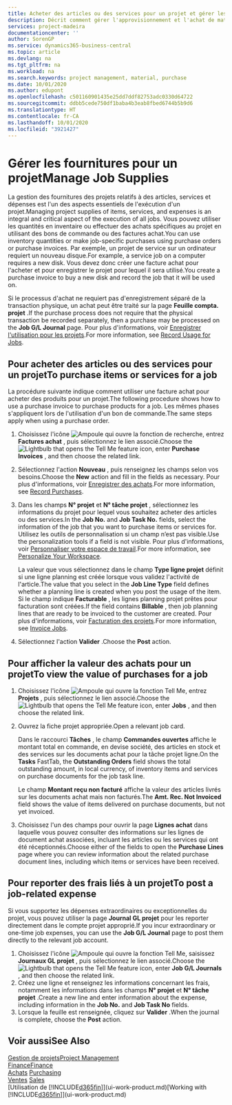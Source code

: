 ```yaml
---
title: Acheter des articles ou des services pour un projet et gérer les fournitures| Microsoft Docs
description: Décrit comment gérer l'approvisionnement et l'achat de matériel et de services pour les projets.
services: project-madeira
documentationcenter: ''
author: SorenGP
ms.service: dynamics365-business-central
ms.topic: article
ms.devlang: na
ms.tgt_pltfrm: na
ms.workload: na
ms.search.keywords: project management, material, purchase
ms.date: 10/01/2020
ms.author: edupont
ms.openlocfilehash: c501160901435e25dd7ddf82753adc0330d64722
ms.sourcegitcommit: ddbb5cede750df1baba4b3eab8fbed6744b5b9d6
ms.translationtype: HT
ms.contentlocale: fr-CA
ms.lasthandoff: 10/01/2020
ms.locfileid: "3921427"
---
```

# <a name="manage-job-supplies"></a><span data-ttu-id="c58ab-103">Gérer les fournitures pour un projet</span><span class="sxs-lookup"><span data-stu-id="c58ab-103">Manage Job Supplies</span></span>
<span data-ttu-id="c58ab-104">La gestion des fournitures des projets relatifs à des articles, services et dépenses est l'un des aspects essentiels de l'exécution d'un projet.</span><span class="sxs-lookup"><span data-stu-id="c58ab-104">Managing project supplies of items, services, and expenses is an integral and critical aspect of the execution of all jobs.</span></span> <span data-ttu-id="c58ab-105">Vous pouvez utiliser les quantités en inventaire ou effectuer des achats spécifiques au projet en utilisant des bons de commande ou des factures achat.</span><span class="sxs-lookup"><span data-stu-id="c58ab-105">You can use inventory quantities or make job-specific purchases using purchase orders or purchase invoices.</span></span> <span data-ttu-id="c58ab-106">Par exemple, un projet de service sur un ordinateur requiert un nouveau disque.</span><span class="sxs-lookup"><span data-stu-id="c58ab-106">For example, a service job on a computer requires a new disk.</span></span> <span data-ttu-id="c58ab-107">Vous devez donc créer une facture achat pour l'acheter et pour enregistrer le projet pour lequel il sera utilisé.</span><span class="sxs-lookup"><span data-stu-id="c58ab-107">You create a purchase invoice to buy a new disk and record the job that it will be used on.</span></span>

<span data-ttu-id="c58ab-108">Si le processus d'achat ne requiert pas d'enregistrement séparé de la transaction physique, un achat peut être traité sur la page **Feuille compta. projet** .</span><span class="sxs-lookup"><span data-stu-id="c58ab-108">If the purchase process does not require that the physical transaction be recorded separately, then a purchase may be processed on the **Job G/L Journal** page.</span></span> <span data-ttu-id="c58ab-109">Pour plus d'informations, voir [Enregistrer l'utilisation pour les projets](projects-how-record-job-usage.md).</span><span class="sxs-lookup"><span data-stu-id="c58ab-109">For more information, see [Record Usage for Jobs](projects-how-record-job-usage.md).</span></span>

## <a name="to-purchase-items-or-services-for-a-job"></a><span data-ttu-id="c58ab-110">Pour acheter des articles ou des services pour un projet</span><span class="sxs-lookup"><span data-stu-id="c58ab-110">To purchase items or services for a job</span></span>
<span data-ttu-id="c58ab-111">La procédure suivante indique comment utiliser une facture achat pour acheter des produits pour un projet.</span><span class="sxs-lookup"><span data-stu-id="c58ab-111">The following procedure shows how to use a purchase invoice to purchase products for a job.</span></span> <span data-ttu-id="c58ab-112">Les mêmes phases s'appliquent lors de l'utilisation d'un bon de commande.</span><span class="sxs-lookup"><span data-stu-id="c58ab-112">The same steps apply when using a purchase order.</span></span>  

1. <span data-ttu-id="c58ab-113">Choisissez l'icône ![Ampoule qui ouvre la fonction de recherche](media/ui-search/search_small.png "Dites-moi ce que vous voulez faire"), entrez **Factures achat** , puis sélectionnez le lien associé.</span><span class="sxs-lookup"><span data-stu-id="c58ab-113">Choose the ![Lightbulb that opens the Tell Me feature](media/ui-search/search_small.png "Tell me what you want to do") icon, enter **Purchase Invoices** , and then choose the related link.</span></span>  
2. <span data-ttu-id="c58ab-114">Sélectionnez l'action **Nouveau** , puis renseignez les champs selon vos besoins.</span><span class="sxs-lookup"><span data-stu-id="c58ab-114">Choose the **New** action and fill in the fields as necessary.</span></span> <span data-ttu-id="c58ab-115">Pour plus d'informations, voir [Enregistrer des achats](purchasing-how-record-purchases.md).</span><span class="sxs-lookup"><span data-stu-id="c58ab-115">For more information, see [Record Purchases](purchasing-how-record-purchases.md).</span></span>
3. <span data-ttu-id="c58ab-116">Dans les champs **N° projet** et **N° tâche projet** , sélectionnez les informations du projet pour lequel vous souhaitez acheter des articles ou des services.</span><span class="sxs-lookup"><span data-stu-id="c58ab-116">In the **Job No.** and **Job Task No.** fields, select the information of the job that you want to purchase items or services for.</span></span> <span data-ttu-id="c58ab-117">Utilisez les outils de personnalisation si un champ n’est pas visible.</span><span class="sxs-lookup"><span data-stu-id="c58ab-117">Use the personalization tools if a field is not visible.</span></span> <span data-ttu-id="c58ab-118">Pour plus d'informations, voir [Personnaliser votre espace de travail](ui-personalization-user.md).</span><span class="sxs-lookup"><span data-stu-id="c58ab-118">For more information, see [Personalize Your Workspace](ui-personalization-user.md).</span></span>

    <span data-ttu-id="c58ab-119">La valeur que vous sélectionnez dans le champ **Type ligne projet** définit si une ligne planning est créée lorsque vous validez l'activité de l'article.</span><span class="sxs-lookup"><span data-stu-id="c58ab-119">The value that you select in the **Job Line Type** field defines whether a planning line is created when you post the usage of the item.</span></span> <span data-ttu-id="c58ab-120">Si le champ indique **Facturable** , les lignes planning projet prêtes pour facturation sont créées.</span><span class="sxs-lookup"><span data-stu-id="c58ab-120">If the field contains **Billable** , then job planning lines that are ready to be invoiced to the customer are created.</span></span> <span data-ttu-id="c58ab-121">Pour plus d'informations, voir [Facturation des projets](projects-how-invoice-jobs.md).</span><span class="sxs-lookup"><span data-stu-id="c58ab-121">For more information, see [Invoice Jobs](projects-how-invoice-jobs.md).</span></span>
4. <span data-ttu-id="c58ab-122">Sélectionnez l'action **Valider** .</span><span class="sxs-lookup"><span data-stu-id="c58ab-122">Choose the **Post** action.</span></span>

## <a name="to-view-the-value-of-purchases-for-a-job"></a><span data-ttu-id="c58ab-123">Pour afficher la valeur des achats pour un projet</span><span class="sxs-lookup"><span data-stu-id="c58ab-123">To view the value of purchases for a job</span></span>
1. <span data-ttu-id="c58ab-124">Choisissez l'icône ![Ampoule qui ouvre la fonction Tell Me](media/ui-search/search_small.png "Dites-moi ce que vous voulez faire"), entrez **Projets** , puis sélectionnez le lien associé.</span><span class="sxs-lookup"><span data-stu-id="c58ab-124">Choose the ![Lightbulb that opens the Tell Me feature](media/ui-search/search_small.png "Tell me what you want to do") icon, enter **Jobs** , and then choose the related link.</span></span>
2. <span data-ttu-id="c58ab-125">Ouvrez la fiche projet appropriée.</span><span class="sxs-lookup"><span data-stu-id="c58ab-125">Open a relevant job card.</span></span>

    <span data-ttu-id="c58ab-126">Dans le raccourci **Tâches** , le champ **Commandes ouvertes** affiche le montant total en commande, en devise société, des articles en stock et des services sur les documents achat pour la tâche projet ligne.</span><span class="sxs-lookup"><span data-stu-id="c58ab-126">On the **Tasks** FastTab, the **Outstanding Orders** field shows the total outstanding amount, in local currency, of inventory items and services on purchase documents for the job task line.</span></span>  

    <span data-ttu-id="c58ab-127">Le champ **Montant reçu non facturé** affiche la valeur des articles livrés sur les documents achat mais non facturés.</span><span class="sxs-lookup"><span data-stu-id="c58ab-127">The **Amt. Rec. Not Invoiced** field shows the value of items delivered on purchase documents, but not yet invoiced.</span></span>  
3. <span data-ttu-id="c58ab-128">Choisissez l'un des champs pour ouvrir la page **Lignes achat** dans laquelle vous pouvez consulter des informations sur les lignes de document achat associées, incluant les articles ou les services qui ont été réceptionnés.</span><span class="sxs-lookup"><span data-stu-id="c58ab-128">Choose either of the fields to open the **Purchase Lines** page where you can review information about the related purchase document lines, including which items or services have been received.</span></span>

## <a name="to-post-a-job-related-expense"></a><span data-ttu-id="c58ab-129">Pour reporter des frais liés à un projet</span><span class="sxs-lookup"><span data-stu-id="c58ab-129">To post a job-related expense</span></span>
<span data-ttu-id="c58ab-130">Si vous supportez les dépenses extraordinaires ou exceptionnelles du projet, vous pouvez utiliser la page **Journal GL projet** pour les reporter directement dans le compte projet approprié.</span><span class="sxs-lookup"><span data-stu-id="c58ab-130">If you incur extraordinary or one-time job expenses, you can use the **Job G/L Journal** page to post them directly to the relevant job account.</span></span>

1. <span data-ttu-id="c58ab-131">Choisissez l'icône ![Ampoule qui ouvre la fonction Tell Me](media/ui-search/search_small.png "Dites-moi ce que vous voulez faire"), saisissez **Journaux GL projet** , puis sélectionnez le lien associé.</span><span class="sxs-lookup"><span data-stu-id="c58ab-131">Choose the ![Lightbulb that opens the Tell Me feature](media/ui-search/search_small.png "Tell me what you want to do") icon, enter **Job G/L Journals** , and then choose the related link.</span></span>  
2. <span data-ttu-id="c58ab-132">Créez une ligne et renseignez les informations concernant les frais, notamment les informations dans les champs **N° projet** et **N° tâche projet** .</span><span class="sxs-lookup"><span data-stu-id="c58ab-132">Create a new line and enter information about the expense, including information in the **Job No.** and **Job Task No** fields.</span></span>  
3. <span data-ttu-id="c58ab-133">Lorsque la feuille est renseignée, cliquez sur **Valider** .</span><span class="sxs-lookup"><span data-stu-id="c58ab-133">When the journal is complete, choose the **Post** action.</span></span>

## <a name="see-also"></a><span data-ttu-id="c58ab-134">Voir aussi</span><span class="sxs-lookup"><span data-stu-id="c58ab-134">See Also</span></span>
[<span data-ttu-id="c58ab-135">Gestion de projets</span><span class="sxs-lookup"><span data-stu-id="c58ab-135">Project Management</span></span>](projects-manage-projects.md)  
[<span data-ttu-id="c58ab-136">Finance</span><span class="sxs-lookup"><span data-stu-id="c58ab-136">Finance</span></span>](finance.md)  
<span data-ttu-id="c58ab-137">[Achats](purchasing-manage-purchasing.md)       </span><span class="sxs-lookup"><span data-stu-id="c58ab-137">[Purchasing](purchasing-manage-purchasing.md)       </span></span>  
<span data-ttu-id="c58ab-138">[Ventes](sales-manage-sales.md)    </span><span class="sxs-lookup"><span data-stu-id="c58ab-138">[Sales](sales-manage-sales.md)    </span></span>  
<span data-ttu-id="c58ab-139">[Utilisation de [!INCLUDE[d365fin](includes/d365fin_md.md)]](ui-work-product.md)</span><span class="sxs-lookup"><span data-stu-id="c58ab-139">[Working with [!INCLUDE[d365fin](includes/d365fin_md.md)]](ui-work-product.md)</span></span>  
